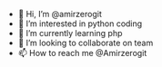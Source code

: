 - 👋 Hi, I’m @amirzerogit
- 👀 I’m interested in python coding 
- 🌱 I’m currently learning php
- 💞️ I’m looking to collaborate on team
- 📫 How to reach me @Amirzerogit

<!---
amirzerogit/amirzerogit is a ✨ special ✨ repository because its `README.md` (this file) appears on your GitHub profile.
You can click the Preview link to take a look at your changes.
--->

